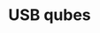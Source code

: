 ---
lang: en
layout: doc
permalink: /doc/usb-qubes/
redirect_from:
- /doc/usbvm/
- /en/doc/usbvm/
- /doc/USBVM/
- /wiki/USBVM/
- /doc/sys-usb/
redirect_to: https://doc.qubes-os.org/en/latest/user/advanced-topics/usb-qubes.html
ref: 181
title: USB qubes
---